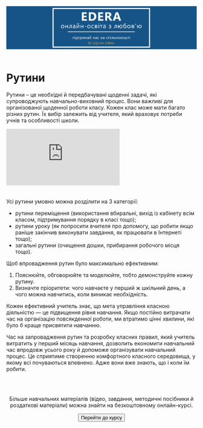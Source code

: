 <div align="center">
<a href="https://biggggidea.com/project/edera-onlajn-osvita-z-lyubovyu/" target="_blank"><img src="000.png" width="1000" /></a>
</div>
<br>

<h1>Рутини</h1>

<p>Рутини – це необхідні й передбачувані щоденні задачі, які супроводжують навчально-виховний процес. Вони важливі для організованої щоденної роботи класу. Кожен клас може мати багато різних рутин. Їх вибір залежить від учителя, який враховує потреби учнів та особливості школи. </p>

<div class="embed-responsive embed-responsive-16by9">
<iframe class="embed-responsive-item" src="https://www.youtube.com/embed/9lObMCZoMws" frameborder="0" allowfullscreen></iframe>
</div>
<br>

<p>Усі рутини умовно можна розділити на 3 категорії:</p>
<ul>
	<li>рутини переміщення (використання вбиральні, вихід із кабінету всім класом, підтримування порядку в класі тощо);</li>
	<li>рутини уроку  (як попросити вчителя про допомогу, що робити якщо раніше закінчив виконувати завдання, як працювати в Інтернеті тощо);</li>
	<li>загальні рутини (очищення дошки, прибирання робочого місця тощо).</li>
</ul>

<p>Щоб впровадження рутин було максимально ефективним:</p>
<ol>
	<li>Пояснюйте, обговорюйте та моделюйте, тобто демонструйте кожну рутину.</li>
	<li>Визначте пріоритети: чого навчаєте у перший ж шкільний день, а чого можна навчитись, коли виникає необхідність.</li>
</ol>


<p>Кожен ефективний учитель знає, що мета управління класною діяльністю — це підвищення рівня навчання. Якщо постійно витрачати час на організацію повсякденної роботи, ми втратимо цінні хвилини, які було б краще присвятити навчанню.  </p>

<p>Час на запровадження рутин та розробку класних правил, який учитель витратить у перший місяць навчання, дозволить економити навчальний час впродовж усього року й допоможе організувати навчальний процес. Це сприятиме створенню комфортного класного середовища, у якому всі почуваються впевнено. Адже вони вже знають, що і коли їм робити.</p>
	<br>
<div class="eoz-text">
	<br>
	<p align="center">Більше навчальних матеріалів (відео, завдання, методичні посібники й роздаткові матеріали) можна знайти на безкоштовному онлайн-курсі.</p>
<p><center><a href="https://courses.ed-era.com/courses/course-v1:MON-EDERA-OSVITORIA+ST101+st101/about" target="_blank"><button type="button" class="btn btn-primary" aria-haspopup="true" aria-expanded="false">Перейти до курсу</button></a></center></p>
</div>